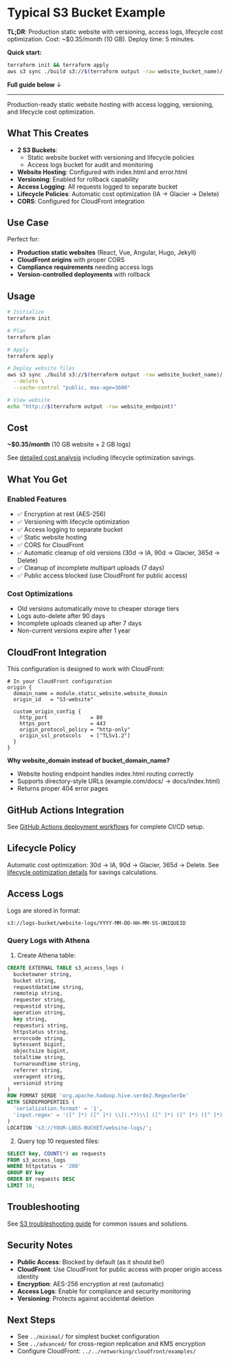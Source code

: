 # Typical S3 Bucket Example

**TL;DR**: Production static website with versioning, access logs, lifecycle cost optimization. Cost: ~$0.35/month (10 GB). Deploy time: 5 minutes.

**Quick start:**
```bash
terraform init && terraform apply
aws s3 sync ./build s3://$(terraform output -raw website_bucket_name)/ --delete
```

**Full guide below** ↓

---

Production-ready static website hosting with access logging, versioning, and lifecycle cost optimization.

## What This Creates

- **2 S3 Buckets**:
  - Static website bucket with versioning and lifecycle policies
  - Access logs bucket for audit and monitoring
- **Website Hosting**: Configured with index.html and error.html
- **Versioning**: Enabled for rollback capability
- **Access Logging**: All requests logged to separate bucket
- **Lifecycle Policies**: Automatic cost optimization (IA → Glacier → Delete)
- **CORS**: Configured for CloudFront integration

## Use Case

Perfect for:
- **Production static websites** (React, Vue, Angular, Hugo, Jekyll)
- **CloudFront origins** with proper CORS
- **Compliance requirements** needing access logs
- **Version-controlled deployments** with rollback

## Usage

```bash
# Initialize
terraform init

# Plan
terraform plan

# Apply
terraform apply

# Deploy website files
aws s3 sync ./build s3://$(terraform output -raw website_bucket_name)/ \
  --delete \
  --cache-control "public, max-age=3600"

# View website
echo "http://$(terraform output -raw website_endpoint)"
```

## Cost

**~$0.35/month** (10 GB website + 2 GB logs)

See [detailed cost analysis](/home/user0/workspace/github/celtikill/static-site/terraform/docs/COST_MODEL.md#s3-bucket-typical) including lifecycle optimization savings.

## What You Get

### Enabled Features
- ✅ Encryption at rest (AES-256)
- ✅ Versioning with lifecycle optimization
- ✅ Access logging to separate bucket
- ✅ Static website hosting
- ✅ CORS for CloudFront
- ✅ Automatic cleanup of old versions (30d → IA, 90d → Glacier, 365d → Delete)
- ✅ Cleanup of incomplete multipart uploads (7 days)
- ✅ Public access blocked (use CloudFront for public access)

### Cost Optimizations
- Old versions automatically move to cheaper storage tiers
- Logs auto-delete after 90 days
- Incomplete uploads cleaned up after 7 days
- Non-current versions expire after 1 year

## CloudFront Integration

This configuration is designed to work with CloudFront:

```hcl
# In your CloudFront configuration
origin {
  domain_name = module.static_website.website_domain
  origin_id   = "S3-website"

  custom_origin_config {
    http_port              = 80
    https_port             = 443
    origin_protocol_policy = "http-only"
    origin_ssl_protocols   = ["TLSv1.2"]
  }
}
```

**Why website_domain instead of bucket_domain_name?**
- Website hosting endpoint handles index.html routing correctly
- Supports directory-style URLs (example.com/docs/ → docs/index.html)
- Returns proper 404 error pages

## GitHub Actions Integration

See [GitHub Actions deployment workflows](/home/user0/workspace/github/celtikill/static-site/terraform/docs/GITHUB_ACTIONS.md#deploy-s3-bucket) for complete CI/CD setup.

## Lifecycle Policy

Automatic cost optimization: 30d → IA, 90d → Glacier, 365d → Delete. See [lifecycle optimization details](/home/user0/workspace/github/celtikill/static-site/terraform/docs/COST_MODEL.md#lifecycle-optimization) for savings calculations.

## Access Logs

Logs are stored in format:
```
s3://logs-bucket/website-logs/YYYY-MM-DD-HH-MM-SS-UNIQUEID
```

### Query Logs with Athena

1. Create Athena table:
```sql
CREATE EXTERNAL TABLE s3_access_logs (
  bucketowner string,
  bucket string,
  requestdatetime string,
  remoteip string,
  requester string,
  requestid string,
  operation string,
  key string,
  requesturi string,
  httpstatus string,
  errorcode string,
  bytessent bigint,
  objectsize bigint,
  totaltime string,
  turnaroundtime string,
  referrer string,
  useragent string,
  versionid string
)
ROW FORMAT SERDE 'org.apache.hadoop.hive.serde2.RegexSerDe'
WITH SERDEPROPERTIES (
  'serialization.format' = '1',
  'input.regex' = '([^ ]*) ([^ ]*) \\[(.*?)\\] ([^ ]*) ([^ ]*) ([^ ]*) ([^ ]*) ([^ ]*) ("[^"]*") (-|[0-9]*) ([^ ]*) ([^ ]*) ([^ ]*) ([^ ]*) ([^ ]*) ([^ ]*) ("[^"]*") ([^ ]*)(?: ([^ ]*) ([^ ]*) ([^ ]*) ([^ ]*) ([^ ]*) ([^ ]*))?.*$'
)
LOCATION 's3://YOUR-LOGS-BUCKET/website-logs/';
```

2. Query top 10 requested files:
```sql
SELECT key, COUNT(*) as requests
FROM s3_access_logs
WHERE httpstatus = '200'
GROUP BY key
ORDER BY requests DESC
LIMIT 10;
```

## Troubleshooting

See [S3 troubleshooting guide](/home/user0/workspace/github/celtikill/static-site/terraform/docs/TROUBLESHOOTING.md#s3-bucket-issues) for common issues and solutions.

## Security Notes

- **Public Access**: Blocked by default (as it should be!)
- **CloudFront**: Use CloudFront for public access with proper origin access identity
- **Encryption**: AES-256 encryption at rest (automatic)
- **Access Logs**: Enable for compliance and security monitoring
- **Versioning**: Protects against accidental deletion

## Next Steps

- See `../minimal/` for simplest bucket configuration
- See `../advanced/` for cross-region replication and KMS encryption
- Configure CloudFront: `../../networking/cloudfront/examples/`
